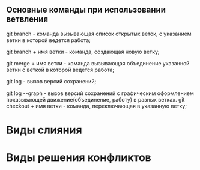 ## Основные команды при использовании ветвления

git branch - команда вызывающая список открытых веток, с указанием ветки в которой ведется работа;

git branch + имя ветки - команда, создающая новую ветку;

git merge + имя ветки - команда вызывающая объединение указанной ветки с веткой в которой ведется работа;

git log - вызов версий сохранений;

git log --graph - вызов версий сохранений с графическим оформлением показывающей движение(объединение, работу) в разных ветках.
git checkout + имя ветки - команда, переключающая в указанную ветку;

# Виды слияния


# Виды решения конфликтов
